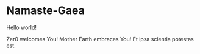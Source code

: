 # Namaste-Gaea

Hello world!

Zer0 welcomes You! Mother Earth embraces You!
Et ipsa scientia potestas est.
